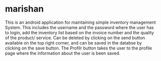 # marishan
This is an android application for maintaining simple inventory management System. This includes the username and the password where the user has to login, add the inventory list based on the invoice number and the quality of the product/ service.
 Can be deleted by clicking on the send button available on the top right corner, and can be saved in the databse by clicking on the save button.
 The Profilr button takes the user to the profile page where the information about the user is been saved.
